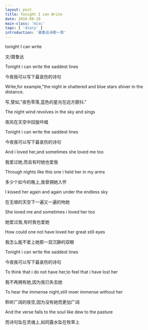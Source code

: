 ```yaml
---
layout: post
title: Tonight I can Write 
date: 2016-09-10
main-class: 'misc'
tags: [ 'diary' ]
introduction: '聂鲁达诗歌一首'
---
```

tonight I can write

文/聂鲁达

Tonight i can write the saddest lines

今夜我可以写下最哀伤的诗句

Write,for example,"the night ie shattered and blue stars shiver in the distance.

写,譬如,"夜色零落,蓝色的星光在远方颤抖."

The night wind revolves in the sky and sings

夜风在天空中回旋吟唱

Tonight i can write the saddest lines

今夜我可以写下最哀伤的诗句

And i loved her,and sometimes she loved me too

我爱过她,而且有时她也爱我

Through nights like this one i held her in my arms

多少个如今的晚上,我曾拥她入怀

I kissed her again and again under the endless sky

在无垠的天空下一遍又一遍的吻她

She loved me and sometimes i loved her too

她爱过我,有时我也爱她

How could one not have loved her great still eyes

我怎么能不爱上她那一双沉静的双眼

Tonight i can write the saddest lines

今夜我可以写下最哀伤的诗句

To think that i do not have her,to feel that i have lost her

我不再拥有她,因为我已失去她

To hear the immense night,still moer immense without her

聆听广阔的夜空,因为没有她而更加广阔

And the verse falls to the soul like dew to the pasture

而诗句坠在灵魂上,如同露水坠在牧草上


